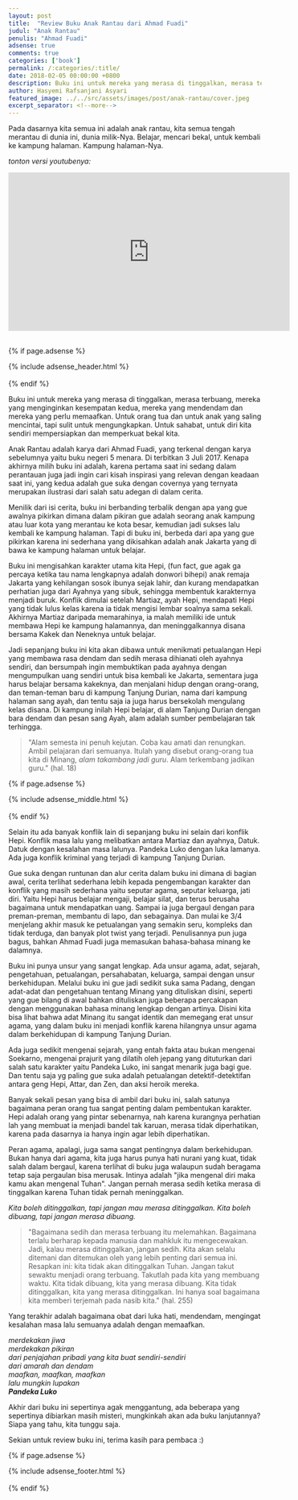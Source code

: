 ```yaml
---
layout: post
title:  "Review Buku Anak Rantau dari Ahmad Fuadi"
judul: "Anak Rantau"
penulis: "Ahmad Fuadi"
adsense: true
comments: true
categories: ['book']
permalink: /:categories/:title/
date: 2018-02-05 00:00:00 +0800
description: Buku ini untuk mereka yang merasa di tinggalkan, merasa terbuang, mereka yang menginginkan kesempatan kedua, mereka yang mendendam dan mereka yang perlu memaafkan. Untuk orang tua dan untuk anak yang saling mencintai, tapi sulit untuk mengungkapkan. Untuk sahabat, untuk diri kita sendiri mempersiapkan dan memperkuat bekal kita.
author: Hasyemi Rafsanjani Asyari
featured_image: ../../src/assets/images/post/anak-rantau/cover.jpeg
excerpt_separator: <!--more-->
---
```


<p class="intro">Pada dasarnya kita semua ini adalah anak rantau, kita semua tengah merantau di dunia ini, dunia milik-Nya. Belajar, mencari bekal, untuk kembali ke kampung halaman. Kampung halaman-Nya.</p>

_tonton versi youtubenya:_
<div class="embed-responsive">
	<iframe width="560" height="315" src="https://www.youtube.com/embed/42DYMt3-xqo?rel=0" frameborder="0" allow="autoplay; encrypted-media" allowfullscreen></iframe>
</div>
<br/>

{% if page.adsense %}
<div class="ads">
	{% include adsense_header.html %}
</div>
<br/>
{% endif %}

Buku ini untuk mereka yang merasa di tinggalkan, merasa terbuang, mereka yang menginginkan kesempatan kedua, mereka yang mendendam dan mereka yang perlu memaafkan. Untuk orang tua dan untuk anak yang saling mencintai, tapi sulit untuk mengungkapkan. Untuk sahabat, untuk diri kita sendiri mempersiapkan dan memperkuat bekal kita.

Anak Rantau adalah karya dari Ahmad Fuadi, yang terkenal dengan karya sebelumnya yaitu buku negeri 5 menara. Di terbitkan 3 Juli 2017. Kenapa akhirnya milih buku ini adalah, karena pertama saat ini sedang dalam perantauan juga jadi ingin cari kisah inspirasi yang relevan dengan keadaan saat ini, yang kedua adalah gue suka dengan covernya yang ternyata merupakan ilustrasi dari salah satu adegan di dalam cerita.

Menilik dari isi cerita, buku ini berbanding terbalik dengan apa yang gue awalnya pikirkan dimana dalam pikiran gue adalah seorang anak kampung atau luar kota yang merantau ke kota besar, kemudian jadi sukses lalu kembali ke kampung halaman. Tapi di buku ini, berbeda dari apa yang gue pikirkan karena ini sederhana yang dikisahkan adalah anak Jakarta yang di bawa ke kampung halaman untuk belajar. 

Buku ini mengisahkan karakter utama kita Hepi, (fun fact, gue agak ga percaya ketika tau nama lengkapnya adalah donwori bihepi) anak remaja Jakarta yang kehilangan sosok ibunya sejak lahir, dan kurang mendapatkan perhatian juga dari Ayahnya yang sibuk, sehingga membentuk karakternya menjadi buruk. Konflik dimulai setelah Martiaz, ayah Hepi, mendapati Hepi yang tidak lulus kelas karena ia tidak mengisi lembar soalnya sama sekali.
Akhirnya Martiaz daripada memarahinya, ia malah memiliki ide untuk membawa Hepi ke kampung halamannya, dan meninggalkannya disana bersama Kakek dan Neneknya untuk belajar.

Jadi sepanjang buku ini kita akan dibawa untuk menikmati petualangan Hepi yang membawa rasa dendam dan sedih merasa dihianati oleh ayahnya sendiri, dan bersumpah ingin membuktikan pada ayahnya dengan mengumpulkan uang sendiri untuk bisa kembali ke Jakarta, sementara juga harus belajar bersama kakeknya, dan menjalani hidup dengan orang-orang, dan teman-teman baru di kampung Tanjung Durian, nama dari kampung halaman sang ayah, dan tentu saja ia juga harus bersekolah mengulang kelas disana. Di kampung inilah Hepi belajar, di alam Tanjung Durian dengan bara dendam dan pesan sang Ayah, alam adalah sumber pembelajaran tak terhingga.

>"Alam semesta ini penuh kejutan. Coba kau amati dan renungkan. Ambil pelajaran dari semuanya. Itulah yang disebut orang-orang tua kita di Minang, _alam takambang jadi guru_. Alam terkembang jadikan guru." (hal. 18)

{% if page.adsense %}
<div class="ads">
	{% include adsense_middle.html %}
</div>
<br/>
{% endif %}

Selain itu ada banyak konflik lain di sepanjang buku ini selain dari konflik Hepi. Konflik masa lalu yang melibatkan antara Martiaz dan ayahnya, Datuk. Datuk dengan kesalahan masa lalunya. Pandeka Luko dengan luka lamanya. Ada juga konflik kriminal yang terjadi di kampung Tanjung Durian.

Gue suka dengan runtunan dan alur cerita dalam buku ini dimana di bagian awal, cerita terlihat sederhana lebih kepada pengembangan karakter dan konflik yang masih sederhana yaitu seputar agama, seputar keluarga, jati diri. Yaitu Hepi harus belajar mengaji, belajar silat, dan terus berusaha bagaimana untuk mendapatkan uang. Sampai ia juga bergaul dengan para preman-preman, membantu di lapo, dan sebagainya. Dan mulai ke 3/4 menjelang akhir masuk ke petualangan yang semakin seru, kompleks dan tidak terduga, dan banyak plot twist yang terjadi. Penulisannya pun juga bagus, bahkan Ahmad Fuadi juga memasukan bahasa-bahasa minang ke dalamnya.

Buku ini punya unsur yang sangat lengkap. Ada unsur agama, adat, sejarah, pengetahuan, petualangan, persahabatan, keluarga, sampai dengan unsur berkehidupan. Melalui buku ini gue jadi sedikit suka sama Padang, dengan adat-adat dan pengetahuan tentang Minang yang dituliskan disini, seperti yang gue bilang di awal bahkan dituliskan juga beberapa percakapan dengan menggunakan bahasa minang lengkap dengan artinya. Disini kita bisa lihat bahwa adat Minang itu sangat identik dan memegang erat unsur agama, yang dalam buku ini menjadi konflik karena hilangnya unsur agama dalam berkehidupan di kampung Tanjung Durian.

Ada juga sedikit mengenai sejarah, yang entah fakta atau bukan mengenai Soekarno, mengenai prajurit yang dilatih oleh jepang yang dituturkan dari salah satu karakter yaitu Pandeka Luko, ini sangat menarik juga bagi gue. Dan tentu saja yg paling gue suka adalah petualangan detektif-detektifan antara geng Hepi, Attar, dan Zen, dan aksi heroik mereka.

Banyak sekali pesan yang bisa di ambil dari buku ini, salah satunya bagaimana peran orang tua sangat penting dalam pembentukan karakter. Hepi adalah orang yang pintar sebenarnya, nah karena kurangnya perhatian lah yang membuat ia menjadi bandel tak karuan, merasa tidak diperhatikan, karena pada dasarnya ia hanya ingin agar lebih diperhatikan.

Peran agama, apalagi, juga sama sangat pentingnya dalam berkehidupan. Bukan hanya dari agama, kita juga harus punya hati nurani yang kuat, tidak salah dalam bergaul, karena terlihat di buku juga walaupun sudah beragama tetap saja pergaulan bisa merusak. Intinya adalah "jika mengenal diri maka kamu akan mengenal Tuhan". Jangan pernah merasa sedih ketika merasa di tinggalkan karena Tuhan tidak pernah meninggalkan.

_Kita boleh ditinggalkan, tapi jangan mau merasa ditinggalkan. Kita boleh dibuang, tapi jangan merasa dibuang._

>"Bagaimana sedih dan merasa terbuang itu melemahkan. Bagaimana terlalu berharap kepada manusia dan mahkluk itu mengecewakan. Jadi, kalau merasa ditinggalkan, jangan sedih. Kita akan selalu ditemani dan ditemukan oleh yang lebih penting dari semua ini. Resapkan ini: kita tidak akan ditinggalkan Tuhan. Jangan takut sewaktu menjadi orang terbuang. Takutlah pada kita yang membuang waktu. Kita tidak dibuang, kita yang merasa dibuang. Kita tidak ditinggalkan, kita yang merasa ditinggalkan. Ini hanya soal bagaimana kita memberi terjemah pada nasib kita." (hal. 255)

Yang terakhir adalah bagaimana obat dari luka hati, mendendam, mengingat kesalahan masa lalu semuanya adalah dengan memaafkan.

_merdekakan jiwa_ <br/>
_merdekakan pikiran_ <br/>
_dari penjajahan pribadi yang kita buat sendiri-sendiri_ <br/>
_dari amarah dan dendam_ <br/>
_maafkan, maafkan, maafkan_ <br/>
_lalu mungkin lupakan_ <br/>
___Pandeka Luko___

Akhir dari buku ini sepertinya agak menggantung, ada beberapa yang sepertinya dibiarkan masih misteri, mungkinkah akan ada buku lanjutannya? Siapa yang tahu, kita tunggu saja.

Sekian untuk review buku ini, terima kasih para pembaca  :)

{% if page.adsense %}
<div class="ads">
	{% include adsense_footer.html %}
</div>
<br/>
{% endif %}